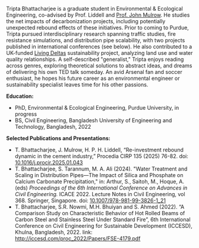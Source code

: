 Tripta Bhattacharjee is a graduate student in Environmental & Ecological Engineering, co-advised by Prof. Liddell and [Prof. John Mulrow]( https://engineering.purdue.edu/EEE/People/ptProfile?resource_id=274459). He studies the net impacts of decarbonization projects, including potentially unexpected rebound effects of these initiatives. Prior to coming to Purdue, Tripta pursued interdisciplinary research spanning traffic studies, fire resistance simulations, and distribution pipe scalability, with two projects published in international conferences (see below). He also contributed to a UK-funded [Living Deltas]( https://livingdeltas.org/) sustainability project, analyzing land use and water quality relationships. A self-described "generalist," Tripta enjoys reading across genres, exploring theoretical solutions to abstract ideas, and dreams of delivering his own TED talk someday. An avid Arsenal fan and soccer enthusiast, he hopes his future career as an environmental engineer or sustainability specialist leaves time for his other passions.

<strong>Education:</strong>
<ul>
	<li>PhD, Environmental & Ecological Engineering, Purdue University, in progress</li>
	<li>BS, Civil Engineering, Bangladesh University of Engineering and Technology, Bangladesh, 2022</li>
</ul>

<strong>Selected Publications and Presentations:</strong>
<ul>
<li>T. Bhattacharjee, J. Mulrow, H. P. H. Liddell, “Re-investment rebound dynamic in the cement industry,” Procedia CIRP 135 (2025) 76-82. doi: <a href="https://doi.org/10.1016/j.procir.2025.01.043">10.1016/j.procir.2025.01.043</a></li>
<li>T. Bhattacharjee, S. Tarannum, M. A. Ali (2024). "Water Treatment and Scaling in Distribution Pipes—The Impact of Silica and Phosphate on Calcium Carbonate Precipitation," in: Arthur, S., Saitoh, M., Hoque, A. (eds) <em>Proceedings of the 6th International Conference on Advances in Civil Engineering.</em> ICACE 2022. Lecture Notes in Civil Engineering, vol 368. Springer, Singapore. doi: <a href="https://doi.org/10.1007/978-981-99-3826-1_21">10.1007/978-981-99-3826-1_21</a></li>
<li>T. Bhattacharjee, S.R. Nowmi, M.H. Bhuiyan and S. Ahmed (2022). “A Comparison Study on Characteristic Behavior of Hot Rolled Beams of Carbon Steel and Stainless Steel Under Standard Fire”, 6th International Conference on Civil Engineering for Sustainable Development (ICCESD), Khulna, Bangladesh, 2022. link: <a href="http://iccesd.com/proc_2022/Papers/FSE-4179.pdf">http://iccesd.com/proc_2022/Papers/FSE-4179.pdf</a></li>
</ul>